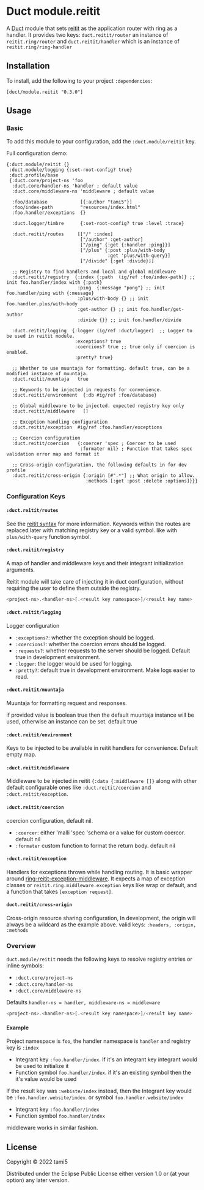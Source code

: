 # Duct module.reitit


A [Duct][] module that sets [reitit][] as the application router with ring as a
handler. It provides two keys: `duct.reitit/router` an instance of
`reitit.ring/router` and `duct.reitit/handler` which is an instance of
`reitit.ring/ring-handler`

[duct]: https://github.com/duct-framework/duct
[reitit]: https://github.com/metosin/reitit

## Installation

To install, add the following to your project `:dependencies`:

    [duct/module.reitit "0.3.0"]

## Usage

### Basic

To add this module to your configuration, add the `:duct.module/reitit` key.

Full configuration demo:
```edn
{:duct.module/reitit {}
 :duct.module/logging {:set-root-config? true}
 :duct.profile/base
 {:duct.core/project-ns 'foo
  :duct.core/handler-ns 'handler ; default value
  :duct.core/middleware-ns 'middleware ; default value

  :foo/database            [{:author "tami5"}]
  :foo/index-path          "resources/index.html"
  :foo.handler/exceptions  {}

  :duct.logger/timbre      {:set-root-config? true :level :trace}

  :duct.reitit/routes     [["/" :index]
                           ["/author" :get-author]
                           ["/ping" {:get {:handler :ping}}]
                           ["/plus" {:post :plus/with-body
                                     :get 'plus/with-query}]
                           ["/divide" {:get :divide}]]

  ;; Registry to find handlers and local and global middleware
  :duct.reitit/registry  {:index {:path  (ig/ref :foo/index-path)} ;; init foo.handler/index with {:path}
                          :ping  {:message "pong"} ;; init foo.handler/ping with {:message}
                          :plus/with-body {} ;; init foo.handler.plus/with-body
                          :get-author {} ;; init foo.handler/get-author
                          :divide {}} ;; init foo.handler/divide

  :duct.reitit/logging  {:logger (ig/ref :duct/logger)  ;; Logger to be used in reitit module.
                         :exceptions? true
                         :coercions? true ;; true only if coercion is enabled.
                         :pretty? true}

  ;; Whether to use muuntaja for formatting. default true, can be a modified instance of muuntaja.
  :duct.reitit/muuntaja   true

  ;; Keywords to be injected in requests for convenience.
  :duct.reitit/environment  {:db #ig/ref :foo/database}

  ;; Global middleware to be injected. expected registry key only
  :duct.reitit/middleware   []

  ;; Exception handling configuration
  :duct.reitit/exception  #ig/ref :foo.handler/exceptions

  ;; Coercion configuration
  :duct.reitit/coercion   {:coercer 'spec ; Coercer to be used
                           :formater nil} ; Function that takes spec validation error map and format it

  ;; Cross-origin configuration, the following defaults in for dev profile
  :duct.reitit/cross-origin {:origin [#".*"] ;; What origin to allow.
                             :methods [:get :post :delete :options]}}}
```

### Configuration Keys

#### `:duct.reitit/routes`

See the [reitit syntax][] for more information. Keywords within the routes are
replaced later with matching registry key or a valid symbol. like with
`plus/with-query` function symbol.

[reitit syntax]: https://cljdoc.org/d/metosin/reitit/0.5.5/doc/basics/route-syntax

#### `:duct.reitit/registry`

A map of handler and middleware keys and their integrant initialization
arguments.

Reitit module will take care of injecting it in duct configuration,
without requiring the user to define them outside the registry.

```javascript
<project-ns>.<handler-ns>[.<result key namespace>]/<result key name>
```

#### `:duct.reitit/logging`

Logger configuration

- `:exceptions?`: whether the exception should be logged.
- `:coercions?`: whether the coercion errors should be logged.
- `:requests?`: whether requests to the server should be logged. Default true in development environment.
- `:logger`: the logger would be used for logging.
- `:pretty?`: default true in development environment. Make logs easier to read.

#### `:duct.reitit/muuntaja `

Muuntaja for formatting request and responses.

if provided value is boolean true then the default muuntaja instance will be used,
otherwise an instance can be set. default true

#### `:duct.reitit/environment`

Keys to be injected to be available in reitit handlers for convenience. Default empty map.

####  `:duct.reitit/middleware`

Middleware to be injected in reitit `{:data {:middleware []}` along with
other default configurable ones like `:duct.reitit/coercion` and `:duct.reitit/exception`.

#### `:duct.reitit/coercion`

coercion configuration, default nil.

- `:coercer`: either 'malli 'spec 'schema or a value for custom coercor. default nil
- `:formater` custom function to format the return body. default nil

#### `:duct.reitit/exception`

Handlers for exceptions thrown while handling routing. It is basic wrapper
around [ring-reitit-exception-middleware]. It expects a map of exception
classes or `reitit.ring.middleware.exception` keys like wrap or default, and a
function that takes `[exception request]`.

[ring-reitit-exception-middleware]: https://cljdoc.org/d/metosin/reitit/0.5.15/doc/ring/exception-handling-with-ring#exceptioncreate-exception-middleware

#### `duct.reitit/cross-origin`

Cross-origin resource sharing configuration, In development, the origin
will always be a wildcard as the example above.
valid keys: `:headers, :origin, :methods`

### Overview

`duct.module/reitit` needs the following keys to resolve registry entries or inline symbols:

- `:duct.core/project-ns`
- `:duct.core/handler-ns`
- `:duct.core/middleware-ns`

Defaults `handler-ns = handler, middleware-ns = middleware`

```javascript
<project-ns>.<handler-ns>[.<result key namespace>]/<result key name>
```

#### Example

Project namespace is `foo`, the handler namespace is `handler` and registry key is `:index`

- Integrant key `:foo.handler/index`. If it's an integrant key integrant would be used to initialize it
- Function symbol `foo.handler/index`. if it's an existing symbol then the it's value would be used

If the result key was `:webiste/index` instead, then the Integrant key
would be `:foo.handler.website/index`. or symbol `foo.handler.website/index`

- Integrant key `:foo.handler/index`
- Function symbol `foo.handler/index`

middleware works in similar fashion.

## License

Copyright © 2022 tami5

Distributed under the Eclipse Public License either version 1.0 or (at
your option) any later version.

